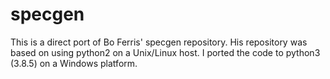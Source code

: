 # specgen
This is a direct port of Bo Ferris' specgen repository. His repository was based on using python2 on a Unix/Linux host. I ported the code to python3 (3.8.5) on a Windows platform.
